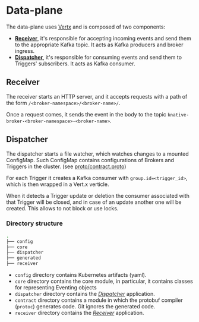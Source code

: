 # Data-plane

The data-plane uses [Vertx](https://vertx.io/) and is composed of two components:

- [**Receiver**](#receiver), it's responsible for accepting incoming events and send them to the appropriate Kafka
topic. It acts as Kafka producers and broker ingress.
- [**Dispatcher**](#dispatcher), it's responsible for consuming events and send them to Triggers' subscribers. It acts
as Kafka consumer.

## Receiver

The receiver starts an HTTP server, and it accepts requests with a path of the form
`/<broker-namespace>/<broker-name>/`.

Once a request comes, it sends the event in the body to the topic `knative-broker-<broker-namespace>-<broker-name>`.

## Dispatcher

The dispatcher starts a file watcher, which watches changes to a mounted ConfigMap. Such ConfigMap contains
configurations of Brokers and Triggers in the cluster. (see [proto/contract.proto](../proto/contract.proto))

For each Trigger it creates a Kafka consumer with `group.id=<trigger_id>`, which is then wrapped in a Vert.x verticle.

When it detects a Trigger update or deletion the consumer associated with that Trigger will be closed, and in case of an
update another one will be created. This allows to not block or use locks.

### Directory structure

```bash
.
├── config
├── core
├── dispatcher
├── generated
├── receiver
```

- `config` directory contains Kubernetes artifacts (yaml).
- `core` directory contains the core module, in particular, it contains classes for representing Eventing objects
- `dispatcher` directory contains the [_Dispatcher_](#dispatcher) application.
- `contract` directory contains a module in which the protobuf compiler (`protoc`) generates code. Git ignores the
generated code.
- `receiver` directory contains the [_Receiver_](#receiver) application.
